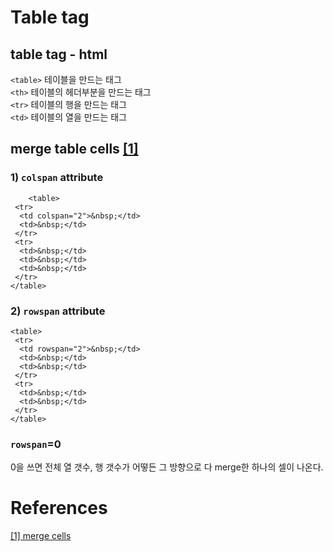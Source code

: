 # Table tag

## table tag - html

`<table>` 테이블을 만드는 태그  
`<th>` 테이블의 헤더부분을 만드는 태그  
`<tr>` 테이블의 행을 만드는 태그  
`<td>` 테이블의 열을 만드는 태그

## merge table cells [\[1\]](#References)

### 1) `colspan` attribute

```
    <table>
 <tr>
  <td colspan="2">&nbsp;</td>
  <td>&nbsp;</td>
 </tr>
 <tr>
  <td>&nbsp;</td>
  <td>&nbsp;</td>
  <td>&nbsp;</td>
 </tr>
</table>
```

### 2) `rowspan` attribute

```
<table>
 <tr>
  <td rowspan="2">&nbsp;</td>
  <td>&nbsp;</td>
  <td>&nbsp;</td>
 </tr>
 <tr>
  <td>&nbsp;</td>
  <td>&nbsp;</td>
 </tr>
</table>
```

### `rowspan`\=0

0을 쓰면 전체 열 갯수, 행 갯수가 어떻든 그 방향으로 다 merge한 하나의 셀이 나온다.

# References

[\[1\] merge cells](https://www.computerhope.com/issues/ch001655.htm)